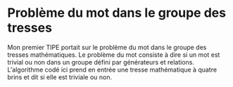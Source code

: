 # Problème du mot dans le groupe des tresses

Mon premier TIPE portait sur le problème du mot dans le groupe des tresses mathématiques.
Le problème du mot consiste à dire si un mot est trivial ou non dans un groupe défini par générateurs et relations.
L'algorithme codé ici prend en entrée une tresse mathématique à quatre brins et dit si elle est triviale ou non.
